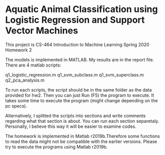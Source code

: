 <h1>Aquatic Animal Classification using Logistic Regression and Support Vector Machines</h1>
<p>This project is CS-464 Introduction to Machine Learning Spring 2020 Homework 2</p>

The models is implemented in MATLAB. My results are in the report file. There are 4 matlab scripts:

q1_logistic_regression.m
q1_svm_subclass.m
q1_svm_superclass.m
q2_pca_analysis.m

To run each scripts, the script should be in the same folder as the data provided for hw2.
Then you can just Run (F5) the program to execute. It takes some time to execute the program (might change depending on the pc specs).

Alternatively, I splitted the scripts into sections and write comments regarding what that section is about.
You can run each section separetaly. Personally, I believe this way it will be easier to examine codes.

The homework is implemented in Matlab r2019b.Therefore some functions to read the data might not be compatible with 
the earlier versions. Please try to execute the programs using Matlab r2019b. 
